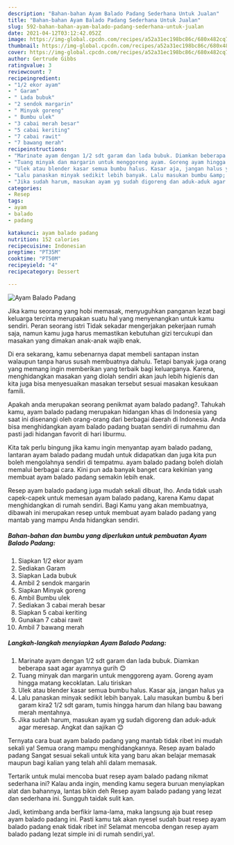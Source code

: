 ```yaml
---
description: "Bahan-bahan Ayam Balado Padang Sederhana Untuk Jualan"
title: "Bahan-bahan Ayam Balado Padang Sederhana Untuk Jualan"
slug: 592-bahan-bahan-ayam-balado-padang-sederhana-untuk-jualan
date: 2021-04-12T03:12:42.052Z
image: https://img-global.cpcdn.com/recipes/a52a31ec198bc86c/680x482cq70/ayam-balado-padang-foto-resep-utama.jpg
thumbnail: https://img-global.cpcdn.com/recipes/a52a31ec198bc86c/680x482cq70/ayam-balado-padang-foto-resep-utama.jpg
cover: https://img-global.cpcdn.com/recipes/a52a31ec198bc86c/680x482cq70/ayam-balado-padang-foto-resep-utama.jpg
author: Gertrude Gibbs
ratingvalue: 3
reviewcount: 7
recipeingredient:
- "1/2 ekor ayam"
- " Garam"
- " Lada bubuk"
- "2 sendok margarin"
- " Minyak goreng"
- " Bumbu ulek"
- "3 cabai merah besar"
- "5 cabai keriting"
- "7 cabai rawit"
- "7 bawang merah"
recipeinstructions:
- "Marinate ayam dengan 1/2 sdt garam dan lada bubuk. Diamkan beberapa saat agar ayamnya gurih 😊"
- "Tuang minyak dan margarin untuk menggoreng ayam. Goreng ayam hingga matang kecoklatan. Lalu tiriskan"
- "Ulek atau blender kasar semua bumbu halus. Kasar aja, jangan halus ya"
- "Lalu panaskan minyak sedikit lebih banyak. Lalu masukan bumbu &amp; beri garam kira2 1/2 sdt garam, tumis hingga harum dan hilang bau bawang merah mentahnya."
- "Jika sudah harum, masukan ayam yg sudah digoreng dan aduk-aduk agar meresap. Angkat dan sajikan 😊"
categories:
- Resep
tags:
- ayam
- balado
- padang

katakunci: ayam balado padang 
nutrition: 152 calories
recipecuisine: Indonesian
preptime: "PT35M"
cooktime: "PT50M"
recipeyield: "4"
recipecategory: Dessert

---
```



![Ayam Balado Padang](https://img-global.cpcdn.com/recipes/a52a31ec198bc86c/680x482cq70/ayam-balado-padang-foto-resep-utama.jpg)

Jika kamu seorang yang hobi memasak, menyuguhkan panganan lezat bagi keluarga tercinta merupakan suatu hal yang menyenangkan untuk kamu sendiri. Peran seorang istri Tidak sekadar mengerjakan pekerjaan rumah saja, namun kamu juga harus memastikan kebutuhan gizi tercukupi dan masakan yang dimakan anak-anak wajib enak.

Di era  sekarang, kamu sebenarnya dapat membeli santapan instan walaupun tanpa harus susah membuatnya dahulu. Tetapi banyak juga orang yang memang ingin memberikan yang terbaik bagi keluarganya. Karena, menghidangkan masakan yang diolah sendiri akan jauh lebih higienis dan kita juga bisa menyesuaikan masakan tersebut sesuai masakan kesukaan famili. 



Apakah anda merupakan seorang penikmat ayam balado padang?. Tahukah kamu, ayam balado padang merupakan hidangan khas di Indonesia yang saat ini disenangi oleh orang-orang dari berbagai daerah di Indonesia. Anda bisa menghidangkan ayam balado padang buatan sendiri di rumahmu dan pasti jadi hidangan favorit di hari liburmu.

Kita tak perlu bingung jika kamu ingin menyantap ayam balado padang, lantaran ayam balado padang mudah untuk didapatkan dan juga kita pun boleh mengolahnya sendiri di tempatmu. ayam balado padang boleh diolah memalui berbagai cara. Kini pun ada banyak banget cara kekinian yang membuat ayam balado padang semakin lebih enak.

Resep ayam balado padang juga mudah sekali dibuat, lho. Anda tidak usah capek-capek untuk memesan ayam balado padang, karena Kamu dapat menghidangkan di rumah sendiri. Bagi Kamu yang akan membuatnya, dibawah ini merupakan resep untuk membuat ayam balado padang yang mantab yang mampu Anda hidangkan sendiri.

<!--inarticleads1-->

##### Bahan-bahan dan bumbu yang diperlukan untuk pembuatan Ayam Balado Padang:

1. Siapkan 1/2 ekor ayam
1. Sediakan  Garam
1. Siapkan  Lada bubuk
1. Ambil 2 sendok margarin
1. Siapkan  Minyak goreng
1. Ambil  Bumbu ulek
1. Sediakan 3 cabai merah besar
1. Siapkan 5 cabai keriting
1. Gunakan 7 cabai rawit
1. Ambil 7 bawang merah




<!--inarticleads2-->

##### Langkah-langkah menyiapkan Ayam Balado Padang:

1. Marinate ayam dengan 1/2 sdt garam dan lada bubuk. Diamkan beberapa saat agar ayamnya gurih 😊
1. Tuang minyak dan margarin untuk menggoreng ayam. Goreng ayam hingga matang kecoklatan. Lalu tiriskan
1. Ulek atau blender kasar semua bumbu halus. Kasar aja, jangan halus ya
1. Lalu panaskan minyak sedikit lebih banyak. Lalu masukan bumbu &amp; beri garam kira2 1/2 sdt garam, tumis hingga harum dan hilang bau bawang merah mentahnya.
1. Jika sudah harum, masukan ayam yg sudah digoreng dan aduk-aduk agar meresap. Angkat dan sajikan 😊




Ternyata cara buat ayam balado padang yang mantab tidak ribet ini mudah sekali ya! Semua orang mampu menghidangkannya. Resep ayam balado padang Sangat sesuai sekali untuk kita yang baru akan belajar memasak maupun bagi kalian yang telah ahli dalam memasak.

Tertarik untuk mulai mencoba buat resep ayam balado padang nikmat sederhana ini? Kalau anda ingin, mending kamu segera buruan menyiapkan alat dan bahannya, lantas bikin deh Resep ayam balado padang yang lezat dan sederhana ini. Sungguh taidak sulit kan. 

Jadi, ketimbang anda berfikir lama-lama, maka langsung aja buat resep ayam balado padang ini. Pasti kamu tak akan nyesel sudah buat resep ayam balado padang enak tidak ribet ini! Selamat mencoba dengan resep ayam balado padang lezat simple ini di rumah sendiri,ya!.

